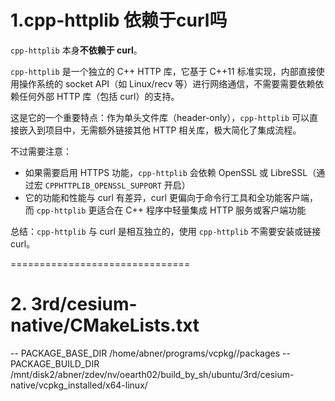 # 1.cpp-httplib 依赖于curl吗

`cpp-httplib` 本身**不依赖于 curl**。

`cpp-httplib` 是一个独立的 C++ HTTP 库，它基于 C++11 标准实现，内部直接使用操作系统的 socket API（如 Linux/recv 等）进行网络通信，不需要需要依赖依赖任何外部 HTTP 库（包括 curl）的支持。

这是它的一个重要特点：作为单头文件库（header-only），`cpp-httplib` 可以直接嵌入到项目中，无需额外链接其他 HTTP 相关库，极大简化了集成流程。

不过需要注意：
- 如果需要启用 HTTPS 功能，`cpp-httplib` 会依赖 OpenSSL 或 LibreSSL（通过宏 `CPPHTTPLIB_OPENSSL_SUPPORT` 开启）
- 它的功能和性能与 curl 有差异，curl 更偏向于命令行工具和全功能客户端，而 `cpp-httplib` 更适合在 C++ 程序中轻量集成 HTTP 服务或客户端功能

总结：`cpp-httplib` 与 curl 是相互独立的，使用 `cpp-httplib` 不需要安装或链接 curl。


===============================
# 2. 3rd/cesium-native/CMakeLists.txt

-- PACKAGE_BASE_DIR /home/abner/programs/vcpkg//packages
-- PACKAGE_BUILD_DIR /mnt/disk2/abner/zdev/nv/oearth02/build_by_sh/ubuntu/3rd/cesium-native/vcpkg_installed/x64-linux/
